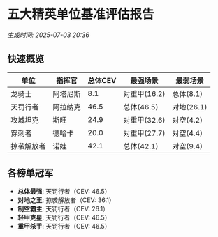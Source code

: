 # 五大精英单位基准评估报告

*生成时间: 2025-07-03 20:36*

## 快速概览

| 单位 | 指挥官 | 总体CEV | 最强场景 | 最弱场景 |
|------|--------|---------|----------|----------|
| 龙骑士 | 阿塔尼斯 | 8.1 | 对重甲(16.2) | 总体(8.1) |
| 天罚行者 | 阿拉纳克 | 46.5 | 总体(46.5) | 对地(26.1) |
| 攻城坦克 | 斯旺 | 24.9 | 对重甲(32.6) | 对空(4.2) |
| 穿刺者 | 德哈卡 | 20.0 | 对重甲(27.7) | 对空(4.4) |
| 掠袭解放者 | 诺娃 | 42.1 | 总体(42.1) | 对空(9.4) |

## 各榜单冠军

- **总体最强**: 天罚行者（CEV: 46.5）
- **对地之王**: 掠袭解放者（CEV: 36.1）
- **制空霸主**: 天罚行者（CEV: 26.1）
- **轻甲克星**: 天罚行者（CEV: 46.5）
- **重甲杀手**: 天罚行者（CEV: 46.5）